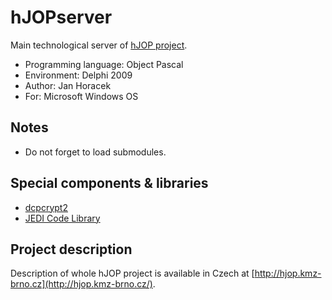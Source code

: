 # hJOPserver

Main technological server of [hJOP project](https://hjop.kmz-brno.cz/).

* Programming language: Object Pascal
* Environment: Delphi 2009
* Author: Jan Horacek
* For: Microsoft Windows OS

## Notes

* Do not forget to load submodules.

## Special components & libraries

* [dcpcrypt2](http://www.cityinthesky.co.uk/opensource/dcpcrypt/)
* [JEDI Code Library](http://wiki.delphi-jedi.org/index.php?title=JEDI_Code_Library)

## Project description

Description of whole hJOP project is available in Czech at
[http://hjop.kmz-brno.cz](http://hjop.kmz-brno.cz/).

